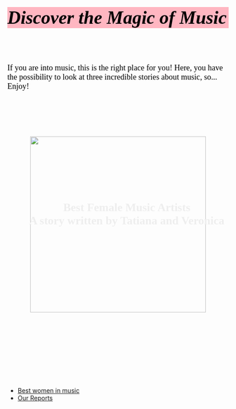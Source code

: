 <html>
<head>
<style>
h1 {
  color: black; 
  font-family: Times new Roman;
  font-size: 300%;
  font-style: italic;
  background-color: violet;
  text-align: center

}


p {
  color: black;
  font-family: calibri;
  font-size: 160%;
  text-align: center

}
</style>

</head>
<body>

<br>

<h1>Discover the Magic of Music</h1>
<br>
<br>

<p>If you are into music, this is the right place for you! Here, you have the possibility to look at three incredible stories about music, so... Enjoy!</p>

</body>
</html>
<html>
<head>

<style>
.text-overlay {
    position: relative;   
    width: 100%;  
}
h4 {
    position: absolute;
    color: #eee;
    font: bold 26px Georgia;
    padding:10px;       
    top: 100px;
    left: 10px;
    width: 100%;
}

</style>

<br>
<br>
<br>
<br>
<br>


<div align="center">
<div class="text-overlay">
<img src="https://media.istockphoto.com/id/1306453982/photo/portrait-of-young-female-singer-isolated-on-blue-pink-background.jpg?s=612x612&w=0&k=20&c=cxl5QkpzNYfX9KtSkqZXSfgrltfJd6QQ4dJBuF5h-co=" weight="700" height="400"/>


>     
<h4>Best Female Music Artists<br/> A story written by Tatiana and Veronica</h4>
</div>
</div>


<html>
<head>
<style>
h1 {
  color: black; 
  font-family: Times new Roman;
  font-size: 300%;
  background-color: lightpink;
  text-align: center

}
p {
  color: black;
  font-family: Times News Roman;
  font-size: 130%;
  text-align: center

}
</style>

<br>
<br>
<br>
<br>
<br>
<br>
<br>
<br>

</head>

</html>

<ul>
  <li><a href="https://veronicacopparoni.github.io/Best-women-in-music">Best women in music</a></li>
  <li><a href="https://veronicacopparoni.github.io/Reports">Our Reports</a></li>
</ul>

